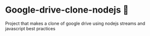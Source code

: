 # Google-drive-clone-nodejs :construction:

Project that makes a clone of google drive using nodejs streams and javascript best practices
